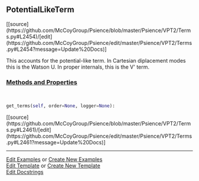 ## <a id="Psience.VPT2.Terms.PotentialLikeTerm">PotentialLikeTerm</a> 
<div class="docs-source-link" markdown="1">
[[source](https://github.com/McCoyGroup/Psience/blob/master/Psience/VPT2/Terms.py#L2454)/[edit](https://github.com/McCoyGroup/Psience/edit/master/Psience/VPT2/Terms.py#L2454?message=Update%20Docs)]
</div>

This accounts for the potential-like term.
In Cartesian diplacement modes this is the Watson U.
In proper internals, this is the V' term.

<div class="collapsible-section">
 <div class="collapsible-section collapsible-section-header" markdown="1">
 
### <a class="collapse-link" data-toggle="collapse" href="#methods">Methods and Properties</a> <a class="float-right" data-toggle="collapse" href="#methods"><i class="fa fa-chevron-down"></i></a>

 </div>
 <div class="collapsible-section collapsible-section-body collapse" id="methods" markdown="1">

<a id="Psience.VPT2.Terms.PotentialLikeTerm.get_terms" class="docs-object-method">&nbsp;</a> 
```python
get_terms(self, order=None, logger=None): 
```
<div class="docs-source-link" markdown="1">
[[source](https://github.com/McCoyGroup/Psience/blob/master/Psience/VPT2/Terms.py#L2461)/[edit](https://github.com/McCoyGroup/Psience/edit/master/Psience/VPT2/Terms.py#L2461?message=Update%20Docs)]
</div>

 </div>
</div>




___

[Edit Examples](https://github.com/McCoyGroup/Psience/edit/gh-pages/ci/examples/Psience/VPT2/Terms/PotentialLikeTerm.md) or 
[Create New Examples](https://github.com/McCoyGroup/Psience/new/gh-pages/?filename=ci/examples/Psience/VPT2/Terms/PotentialLikeTerm.md) <br/>
[Edit Template](https://github.com/McCoyGroup/Psience/edit/gh-pages/ci/docs/Psience/VPT2/Terms/PotentialLikeTerm.md) or 
[Create New Template](https://github.com/McCoyGroup/Psience/new/gh-pages/?filename=ci/docs/templates/Psience/VPT2/Terms/PotentialLikeTerm.md) <br/>
[Edit Docstrings](https://github.com/McCoyGroup/Psience/edit/master/Psience/VPT2/Terms.py#L2454?message=Update%20Docs)